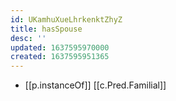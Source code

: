 ```yaml
---
id: UKamhuXueLhrkenktZhyZ
title: hasSpouse
desc: ''
updated: 1637595970000
created: 1637595951365
---
```



- [[p.instanceOf]] [[c.Pred.Familial]]
